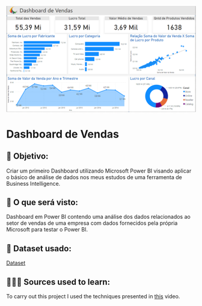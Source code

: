 ![Dashboard de Vendas](https://github.com/vthbarros/Power-BI/blob/main/Images/Dashboard-Real.png)
# Dashboard de Vendas

## 🎯 Objetivo:
Criar um primeiro Dashboard utilizando Microsoft Power BI visando aplicar o básico de análise de dados nos meus estudos de uma ferramenta de Business Intelligence.

## 👀 O que será visto:
Dashboard em Power BI contendo uma análise dos dados relacionados ao setor de vendas de uma empresa com dados fornecidos pela própria Microsoft para testar o Power BI.

## 🌌 Dataset usado:
[Dataset](https://github.com/vthbarros/Power-BI/blob/main/Datasets/02%20-%20LojaDemo.xlsx)

## 👨🏻‍🏫 Sources used to learn:
To carry out this project I used the techniques presented in [this](https://www.youtube.com/watch?v=opJgMj1IUrc) video.
